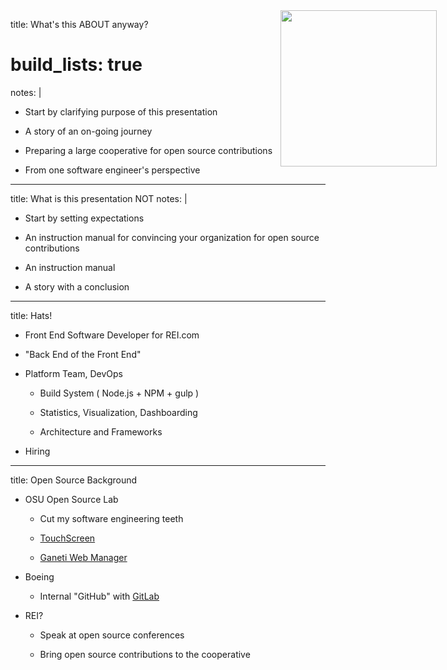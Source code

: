 title: What's this ABOUT anyway?
# build_lists: true
notes: |
  - Start by clarifying purpose of this presentation

- A story of an on-going journey

- Preparing a large cooperative for open source contributions

- From one software engineer's perspective

---

title: What is this presentation NOT
notes: |
  - Start by setting expectations
  - An instruction manual for convincing your organization for open source contributions

- An instruction manual

- A story with a conclusion

---

title: Hats!

<img
  style="
    width:    250px;
    position: absolute;
    right:    50px;
    top:      50px"
  src='http://www.rei.com/media/tt/98f33c79-5ef2-4c4c-95f8-420b3b602df8.jpg'>
<!-- "Dorfman Pacific" http://www.rei.com/product/631470/dorfman-pacific-all-season-crushable-hat -->

- Front End Software Developer for REI.com

    <!-- Surprisingly mature: Among ~40 software developers, SDETS, manual testers -->

- "Back End of the Front End"

    <!-- Unique: Don't like display layer, love accessibility + being close to the user -->

- Platform Team, DevOps

    <!-- Bring software engineering + comp. sci. to the front-end -->

  - Build System ( Node.js + NPM + gulp )

      <!-- Dependency management, modularity, unit testing "Almost like a real programming environment!" -->

  - Statistics, Visualization, Dashboarding

      <!-- Code stability, unit test coverage, performance -->

  - Architecture and Frameworks

      <!-- Maybe you don't need jQuery there -->

- Hiring

    <!--
      Interview exercise, not only code skills,

      candidate's software engineering skills, commit messages

      (Let me in, had to raise the bar)
    -->

---

title: Open Source Background

<!-- Asked to provide OSS background -->

<!--
<img style="
    width:    250px;
    position: absolute;
    right:    50px;
    top:      50px"
  src="https://www.python.org/images/infrastructure/osl.png">

<img style="
    width:    275px;
    position: absolute;
    right:    50px;
    top:      200px"
  src="http://www.parabolicarc.com/wp-content/uploads/2009/04/boeing_logo.jpg">

<img style="
    width:    300px;
    position: absolute;
    right:    50px;
    top:      350px"
  src="http://activeinboston.com/wp-content/uploads/2013/12/REI-Logo.png">
-->

- OSU Open Source Lab

  <!-- Long time supporter of open source, lucky to get in -->

  - Cut my software engineering teeth

    <!-- Learned more than in college -->

  - [TouchScreen](https://code.osuosl.org/projects/touchscreen)

    <!-- Kiosk Software, Outside OSL Data Center -->

  - [Ganeti Web Manager](https://code.osuosl.org/projects/ganeti-webmgr)

    <!-- Mange Google's Ganeti virtual machine clusters via the web -->


- Boeing

  - Internal "GitHub" with [GitLab](https://www.gitlab.com/)

    <!-- Internal "open source" community organization -->


- REI?

  <!-- Personal crusade to bring open source to the cooperative -->

  - Speak at open source conferences

  - Bring open source contributions to the cooperative
